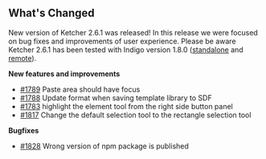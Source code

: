 ## What's Changed
New version of Ketcher 2.6.1 was released!
In this release we were focused on bug fixes and improvements of user experience.
Please be aware Ketcher 2.6.1 has been tested with Indigo version 1.8.0 ([standalone](https://www.npmjs.com/package/indigo-ketcher/v/1.8.0) and [remote](https://hub.docker.com/layers/epmlsop/indigo-service/1.8.0/images/sha256-31b184c42594228230b063cfe4dd35fd163d7add5c682689e96c5e23e3d72290?context=explore)).

**New features and improvements**
- [#1789](https://github.com/epam/ketcher/issues/1789) Paste area should have focus
- [#1788](https://github.com/epam/ketcher/issues/1788) Update format when saving template library to SDF
- [#1783](https://github.com/epam/ketcher/issues/1783) highlight the element tool from the right side button panel
- [#1817](https://github.com/epam/ketcher/issues/1817) Change the default selection tool to the rectangle selection tool

**Bugfixes**
- [#1828](https://github.com/epam/ketcher/issues/1828) Wrong version of npm package is published